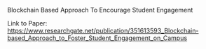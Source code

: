Blockchain Based Approach To Encourage Student Engagement

Link to Paper: https://www.researchgate.net/publication/351613593_Blockchain-based_Approach_to_Foster_Student_Engagement_on_Campus
